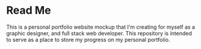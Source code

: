 # Read Me
This is a personal portfolio website mockup that I'm creating for myself as a graphic designer, and full stack web developer. This repository is intended to serve as a place to store my progress on my personal portfolio.
